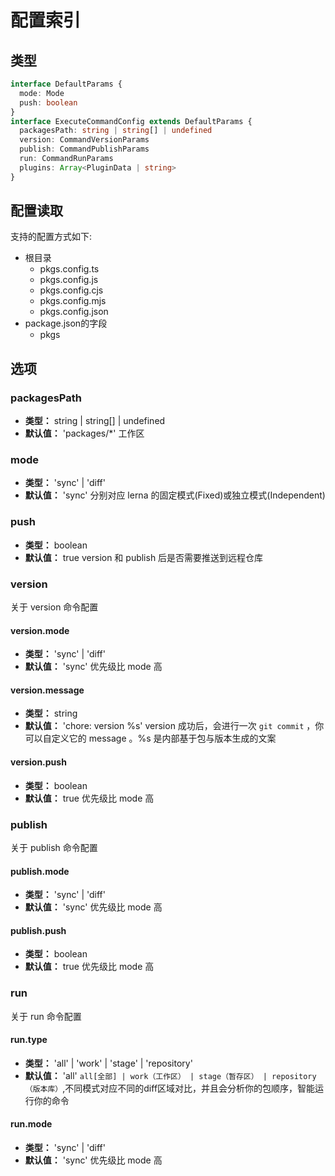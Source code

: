 # 配置索引

## 类型
```ts
interface DefaultParams {
  mode: Mode
  push: boolean
}
interface ExecuteCommandConfig extends DefaultParams {
  packagesPath: string | string[] | undefined
  version: CommandVersionParams
  publish: CommandPublishParams
  run: CommandRunParams
  plugins: Array<PluginData | string>
}
```
## 配置读取
支持的配置方式如下:
- 根目录
  - pkgs.config.ts
  - pkgs.config.js
  - pkgs.config.cjs
  - pkgs.config.mjs
  - pkgs.config.json
- package.json的字段
  - pkgs
## 选项
### packagesPath
- __类型：__ string | string[] | undefined
- __默认值：__ 'packages/*'
工作区
### mode
- __类型：__ 'sync' | 'diff'
- __默认值：__ 'sync'
分别对应 lerna 的固定模式(Fixed)或独立模式(Independent)
### push
- __类型：__  boolean
- __默认值：__ true
version 和 publish 后是否需要推送到远程仓库
### version
关于 version 命令配置
#### version.mode
- __类型：__ 'sync' | 'diff'
- __默认值：__ 'sync'
优先级比 mode 高
#### version.message
- __类型：__ string
- __默认值：__ 'chore: version %s'
version 成功后，会进行一次 `git commit` ，你可以自定义它的 message 。%s 是内部基于包与版本生成的文案
#### version.push
- __类型：__ boolean
- __默认值：__ true
优先级比 mode 高
### publish
关于 publish 命令配置
#### publish.mode
- __类型：__ 'sync' | 'diff'
- __默认值：__  'sync'
优先级比 mode 高
#### publish.push
- __类型：__ boolean
- __默认值：__ true
优先级比 mode 高
### run
关于 run 命令配置
#### run.type
- __类型：__ 'all' | 'work' | 'stage' | 'repository'
- __默认值：__ 'all'
`all[全部] | work（工作区） | stage（暂存区） | repository（版本库）`,不同模式对应不同的diff区域对比，并且会分析你的包顺序，智能运行你的命令
#### run.mode
- __类型：__ 'sync' | 'diff'
- __默认值：__ 'sync'
优先级比 mode 高